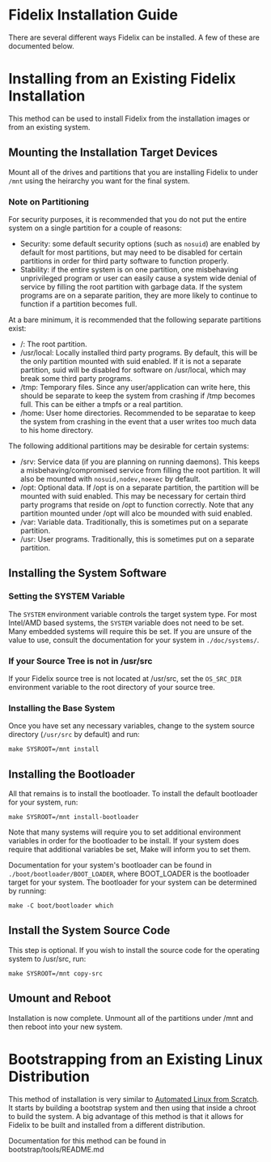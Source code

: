 Fidelix Installation Guide
================================================================================

There are several different ways Fidelix can be installed. A few of these are
documented below.

# Installing from an Existing Fidelix Installation

This method can be used to install Fidelix from the installation images or from
an existing system.

## Mounting the Installation Target Devices

Mount all of the drives and partitions that you are installing Fidelix to
under `/mnt` using the heirarchy you want for the final system.

### Note on Partitioning

For security purposes, it is recommended that you do not put the entire system
on a single partition for a couple of reasons:

* Security: some default security options (such as `nosuid`) are enabled by
  default for most partitions, but may need to be disabled for certain
  partitions in order for third party software to function properly.
* Stability: if the entire system is on one partition, one misbehaving
  unprivileged program or user can easily cause a system wide denial of service
  by filling the root partition with garbage data. If the system programs are
  on a separate parition, they are more likely to continue to function if a
  partition becomes full.

At a bare minimum, it is recommended that the following separate partitions
exist:

* /: The root partition.
* /usr/local: Locally installed third party programs. By default, this will be
  the only partition mounted with suid enabled. If it is not a separate
  partition, suid will be disabled for software on /usr/local, which may break
  some third party programs.
* /tmp: Temporary files. Since any user/application can write here, this should
  be separate to keep the system from crashing if /tmp becomes full. This can
  be either a tmpfs or a real partition.
* /home: User home directories. Recommended to be separatae to keep the system
  from crashing in the event that a user writes too much data to his home
  directory.

The following additional partitions may be desirable for certain systems:

* /srv: Service data (if you are planning on running daemons). This keeps a
  misbehaving/compromised service from filling the root partition. It will
  also be mounted with `nosuid,nodev,noexec` by default. 
* /opt: Optional data. If /opt is on a separate partition, the partition will
  be mounted with suid enabled. This may be necessary for certain third party
  programs that reside on /opt to function correctly. Note that any partition
  mounted under /opt will alco be mounded with suid enabled.
* /var: Variable data. Traditionally, this is sometimes put on a separate
  partition.
* /usr: User programs. Traditionally, this is sometimes put on a separate
  partition.

## Installing the System Software

### Setting the SYSTEM Variable

The `SYSTEM` environment variable controls the target system type. For most
Intel/AMD based systems, the `SYSTEM` variable does not need to be set. Many
embedded systems will require this be set. If you are unsure of the value to
use, consult the documentation for your system in `./doc/systems/`.

### If your Source Tree is not in /usr/src

If your Fidelix source tree is not located at /usr/src, set the `OS_SRC_DIR`
environment variable to the root directory of your source tree.

### Installing the Base System

Once you have set any necessary variables, change to the system source
directory (`/usr/src` by default) and run:

    make SYSROOT=/mnt install

## Installing the Bootloader

All that remains is to install the bootloader. To install the default
bootloader for your system, run:

    make SYSROOT=/mnt install-bootloader

Note that many systems will require you to set additional environment variables
in order for the bootloader to be install. If your system does require that
additional variables be set, Make will inform you to set them.

Documentation for your system's bootloader can be found in
`./boot/bootloader/BOOT_LOADER`, where BOOT_LOADER is the bootloader target
for your system. The bootloader for your system can be determined by running:

    make -C boot/bootloader which

## Install the System Source Code

This step is optional. If you wish to install the source code for the operating
system to /usr/src, run:

    make SYSROOT=/mnt copy-src

## Umount and Reboot

Installation is now complete. Unmount all of the partitions under /mnt and then
reboot into your new system.

# Bootstrapping from an Existing Linux Distribution

This method of installation is very similar to
[Automated Linux from Scratch](http://www.linuxfromscratch.org/alfs/). It
starts by building a bootstrap system and then using that inside a chroot to
build the system. A big advantage of this method is that it allows for Fidelix
to be built and installed from a different distribution.

Documentation for this method can be found in bootstrap/tools/README.md

